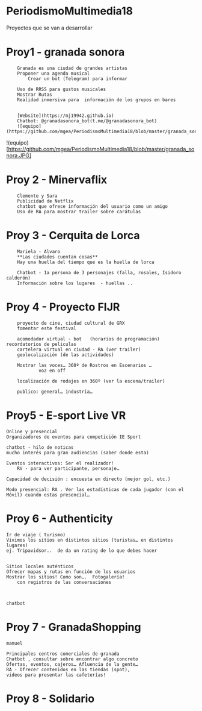 # PeriodismoMultimedia18


Proyectos que se van a desarrollar 

Proy1 -  granada sonora 
========================================
		Granada es una ciudad de grandes artistas 
		Proponer una agenda musical 
    		Crear un bot (Telegram) para informar

		Uso de RRSS para gustos musicales 
		Mostrar Rutas
		Realidad inmersiva para  información de los grupos en bares
    

		[Website](https://mj19942.github.io)
		Chatbot: @granadasonora_bot(t.me/@granadasonora_bot)
		![equipo](https://github.com/mgea/PeriodismoMultimedia18/blob/master/granada_sonora.JPG)

!(equipo)[https://github.com/mgea/PeriodismoMultimedia18/blob/master/granada_sonora.JPG]

Proy 2 - Minervaflix
========================================
		Clemente y Sara 
		Publicidad de Netflix 
		chatbot que ofrece información del usuario como un amigo 
		Uso de RA para mostrar trailer sobre carátulas 


Proy 3 - Cerquita de Lorca 
========================================
		Mariela - Alvaro 
		**Las ciudades cuentan cosas** 
		Hay una huella del tiempo que es la huella de lorca 

		Chatbot - 1a persona de 3 personajes (falla, rosales, Isidoro calderón) 
		Información sobre los lugares  - huellas .. 


Proy 4 - Proyecto FIJR
========================================		
		proyecto de cine, ciudad cultural de GRX
		fomentar este festival 

		acomodador virtual - bot   (horarios de programación)  recordatorios de peliculas
		cartelera virtual en ciudad - RA (ver trailer)
		geolocalización (de las actividades) 

		Mostrar las voces… 360º de Rostros en Escenarios … 
				voz en off 

		localización de rodajes en 360º (ver la escena/trailer)

		publico: general… industria…


Proy5 - E-sport Live VR 
========================================
	Online y presencial 
	Organizadores de eventos para competición IE Sport

	chatbot - hilo de noticas 
	mucho interés para gran audiencias (saber donde esta) 

	Eventos interactivos: Ser el realizador! 
		RV - para ver participante, personaje… 

	Capacidad de decisión : encuesta en directo (mejor gol, etc.) 
	
	Modo presencial: RA . Ver las estadísticas de cada jugador (con el Móvil) cuando estas presencial… 



Proy 6 - Authenticity 
========================================
	Ir de viaje ( turismo) 
	Vivimos los sitios en distintos sitios (turistas… en distintos lugares)
	ej. Tripavidsor..  de da un rating de lo que debes hacer 

	
	Sitios locales auténticos 
	Ofrecer mapas y rutas en función de los usuarios
	Mostrar los sitios! Como son…. 	Fotogalería! 
		con registros de las conversaciones 



	chatbot 



Proy 7 -  GranadaShopping 
========================================
	manuel 

	Principales centros comerciales de granada 
	Chatbot , consultar sobre encontrar algo concreto 
	Ofertas, eventos, cajeros… Afluencia de la gente… 
	RA - Ofrecer contenidos en las tiendas (spot), 
	videos para presentar las cafeterías! 

	

	
Proy 8 -  Solidario
========================================
	  





